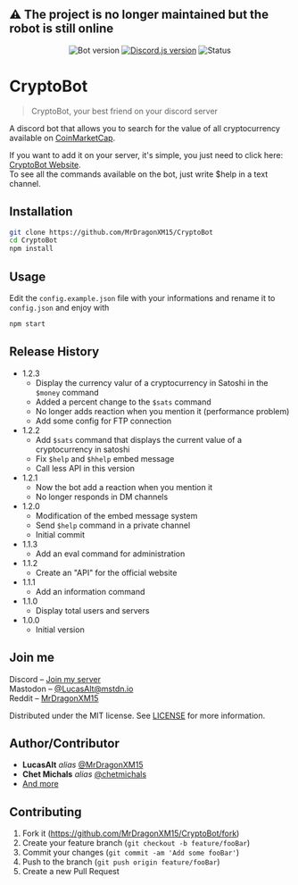 ## :warning: The project is no longer maintained but the robot is still online
<p align="center">
   <img src="https://img.shields.io/badge/Bot_Version-1.2.3-lightgrey.svg?style=for-the-badge" alt="Bot version"></img>
   <a href="https://discord.js.org/" target="_blank"><img src="https://img.shields.io/badge/discord.js-11.2.1-blue.svg?style=for-the-badge" alt="Discord.js version"></img></a>
   <img src="https://img.shields.io/badge/Status-Online-brightgreen.svg?style=for-the-badge" alt="Status"></img>
</p>

# CryptoBot
> CryptoBot, your best friend on your discord server

A discord bot that allows you to search for the value of all cryptocurrency available on [CoinMarketCap](https://coinmarketcap.com/).

If you want to add it on your server, it's simple, you just need to click here: [CryptoBot Website](https://lucasalt.fr/fr/cryptobot).<br>
To see all the commands available on the bot, just write $help in a text channel.

## Installation

```sh
git clone https://github.com/MrDragonXM15/CryptoBot
cd CryptoBot
npm install
```

## Usage

Edit the `config.example.json` file with your informations and rename it to `config.json` and enjoy with

```sh
npm start
```

## Release History
* 1.2.3
    * Display the currency valur of a cryptocurrency in Satoshi in the `$money` command
    * Added a percent change to the `$sats` command
    * No longer adds reaction when you mention it (performance problem)
    * Add some config for FTP connection
* 1.2.2
    * Add `$sats` command that displays the current value of a cryptocurrency in satoshi
    * Fix `$help` and `$hhelp` embed message
    * Call less API in this version
* 1.2.1
    * Now the bot add a reaction when you mention it
    * No longer responds in DM channels
* 1.2.0
    * Modification of the embed message system
    * Send `$help` command in a private channel
    * Initial commit
* 1.1.3
    * Add an eval command for administration
* 1.1.2
    * Create an "API" for the official website
* 1.1.1
    * Add an information command
* 1.1.0
    * Display total users and servers
* 1.0.0
    * Initial version

## Join me

Discord – [Join my server](https://discord.gg/4HqYAjy)<br>
Mastodon – [@LucasAlt@mstdn.io](https://mstdn.io/@lucasalt)<br>
Reddit – [MrDragonXM15](https://www.reddit.com/user/MrDragonXM15/)

Distributed under the MIT license. See [LICENSE](https://github.com/MrDragonXM15/CryptoBot/blob/master/LICENSE) for more information.

## Author/Contributor

* **LucasAlt** _alias_ [@MrDragonXM15](https://github.com/MrDragonXM15)
* **Chet Michals** _alias_ [@chetmichals](https://github.com/chetmichals)
* [And more](https://github.com/MrDragonXM15/CryptoBot/graphs/contributors)

## Contributing

1. Fork it (<https://github.com/MrDragonXM15/CryptoBot/fork>)
2. Create your feature branch (`git checkout -b feature/fooBar`)
3. Commit your changes (`git commit -am 'Add some fooBar'`)
4. Push to the branch (`git push origin feature/fooBar`)
5. Create a new Pull Request
